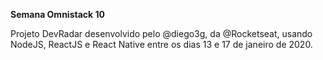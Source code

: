 **Semana Omnistack 10**

Projeto DevRadar desenvolvido pelo @diego3g, da @Rocketseat, usando NodeJS, ReactJS e React Native entre os dias 13 e 17 de janeiro de 2020.